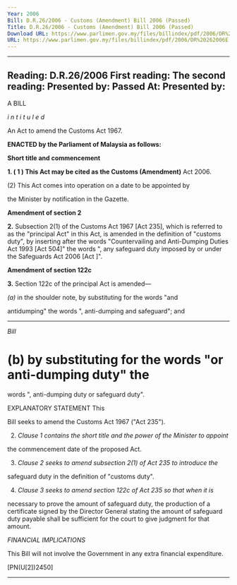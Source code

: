 ```yaml
---
Year: 2006
Bill: D.R.26/2006 - Customs (Amendment) Bill 2006 (Passed)
Title: D.R.26/2006 - Customs (Amendment) Bill 2006 (Passed)
Download URL: https://www.parlimen.gov.my/files/billindex/pdf/2006/DR%20262006E.pdf
URL: https://www.parlimen.gov.my/files/billindex/pdf/2006/DR%20262006E.pdf
---
```

---
Reading:
D.R.26/2006
First reading:
The second reading:
Presented by:
Passed At:
Presented by:
---

A BILL

_i n t i t u l e d_

An Act to amend the Customs Act 1967.

**ENACTED by the Parliament of Malaysia as follows:**

**Short title and commencement**

**1. ( 1 ) This Act may be cited as the Customs (Amendment)**
Act 2006.

(2) This Act comes into operation on a date to be appointed by

the Minister by notification in the Gazette.

**Amendment of section 2**

**2.** Subsection 2(1) of the Customs Act 1967 [Act 235], which is
referred to as the "principal Act" in this Act, is amended in the
definition of "customs duty", by inserting after the words
"Countervailing and Anti-Dumping Duties Act 1993 [Act 504]"
the words ", any safeguard duty imposed by or under the Safeguards
Act 2006 [Act   ]".

**Amendment of section 122c**

**3.** Section 122c of the principal Act is amended—

_(a)_ in the shoulder note, by substituting for the words "and

antidumping" the words ", anti-dumping and safeguard";
and


-----

_Bill_

# (b) by substituting for the words "or anti-dumping duty" the
 words ", anti-dumping duty or safeguard duty".

EXPLANATORY STATEMENT This

Bill seeks to amend the Customs Act 1967 ("Act 235").

2. _Clause 1 contains the short title and the power of the Minister to appoint_

the commencement date of the proposed Act.

3. _Clause 2 seeks to amend subsection 2(1) of Act 235 to introduce the_

safeguard duty in the definition of "customs duty".

4. _Clause 3 seeks to amend section 122c of Act 235 so that when it is_

necessary to prove the amount of safeguard duty, the production of a certificate
signed by the Director General stating the amount of safeguard duty payable
shall be sufficient for the court to give judgment for that amount.

_FINANCIAL IMPLICATIONS_

This Bill will not involve the Government in any extra financial expenditure.

[PN(U[2])2450]


-----

